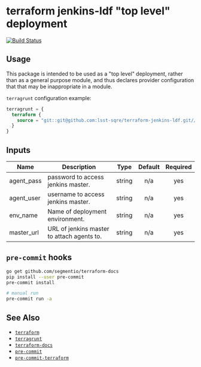 terraform jenkins-ldf "top level" deployment
===

[![Build Status](https://travis-ci.org/lsst-sqre/terraform-jenkins-ldf.png)](https://travis-ci.org/lsst-sqre/terraform-jenkins-ldf)

Usage
---

This package is intended to be used as a "top level" deployment, rather than as
a general purpose module, and thus declares provider configuration that that
may be inappropriate in a module.

`terragrunt` configuration example:

```terraform
terragrunt = {
  terraform {
    source = "git::git@github.com:lsst-sqre/terraform-jenkins-ldf.git//?ref=master"
  }
}
```

<!-- BEGINNING OF PRE-COMMIT-TERRAFORM DOCS HOOK -->
## Inputs

| Name | Description | Type | Default | Required |
|------|-------------|:----:|:-----:|:-----:|
| agent\_pass | password to access jenkins master. | string | n/a | yes |
| agent\_user | username to access jenkins master. | string | n/a | yes |
| env\_name | Name of deployment environment. | string | n/a | yes |
| master\_url | URL of jenkins master to attach agents to. | string | n/a | yes |

<!-- END OF PRE-COMMIT-TERRAFORM DOCS HOOK -->

`pre-commit` hooks
---

```bash
go get github.com/segmentio/terraform-docs
pip install --user pre-commit
pre-commit install

# manual run
pre-commit run -a
```

See Also
---

* [`terraform`](https://www.terraform.io/)
* [`terragrunt`](https://github.com/gruntwork-io/terragrunt)
* [`terraform-docs`](https://github.com/segmentio/terraform-docs)
* [`pre-commit`](https://github.com/pre-commit/pre-commit)
* [`pre-commit-terraform`](https://github.com/antonbabenko/pre-commit-terraform)
